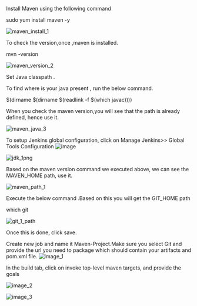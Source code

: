 Install Maven using the following command

sudo yum install maven -y


![maven_install_1](https://user-images.githubusercontent.com/20787443/50431077-0aaa5e00-0903-11e9-98bc-530d5a2f8353.PNG)

To check the version,once ,maven is installed.

mvn -version 

![maven_version_2](https://user-images.githubusercontent.com/20787443/50431080-10a03f00-0903-11e9-91bb-300ff68fb41a.PNG)

Set Java classpath .

To find where is your java present , run the below command.

$(dirname $(dirname $(readlink -f $(which javac))))


When you check the maven version,you will see that the path is already defined, hence use it.

![maven_java_3](https://user-images.githubusercontent.com/20787443/50434155-5961f300-0917-11e9-8540-242fa4fb1b2a.PNG)


To setup Jenkins global configuration, click on Manage Jenkins>> Global Tools Configuration
![image](https://user-images.githubusercontent.com/20787443/50434298-d4c3a480-0917-11e9-9832-ca336b1425de.png) 


![jdk_1png](https://user-images.githubusercontent.com/20787443/50437078-5ff66780-0923-11e9-880e-dae56daeea10.PNG)

Based on the maven version command we executed above, we can see the MAVEN_HOME path, use it.

![maven_path_1](https://user-images.githubusercontent.com/20787443/50437079-5ff66780-0923-11e9-99fb-4b5357f12f71.PNG)

 Execute the below command .Based on this you will get the GIT_HOME path
 
 which git
 
 
 
![git_1_path](https://user-images.githubusercontent.com/20787443/50437125-8916f800-0923-11e9-8862-d27c9bc14f6d.PNG)

Once this is done, click save.

Create new job and name it Maven-Project.Make sure you select Git and provide the url you need to package which should contain your artifacts and pom.xml file.
![image_1](https://user-images.githubusercontent.com/20787443/50461800-f9715800-09bb-11e9-8400-770c9e5602cb.PNG)

In the build tab, click on invoke top-level maven targets, and provide the goals 

![image_2](https://user-images.githubusercontent.com/20787443/50461802-fb3b1b80-09bb-11e9-97b5-a17f9c51c4e7.PNG)

![image_3](https://user-images.githubusercontent.com/20787443/50461803-fc6c4880-09bb-11e9-9aca-813836fe7d7f.PNG)
